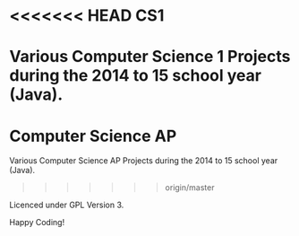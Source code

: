 <<<<<<< HEAD
CS1
===

Various Computer Science 1 Projects during the 2014 to 15 school year (Java).
=======
Computer Science AP
===

Various Computer Science AP Projects during the 2014 to 15 school year (Java).
>>>>>>> origin/master

Licenced under GPL Version 3.

Happy Coding!
